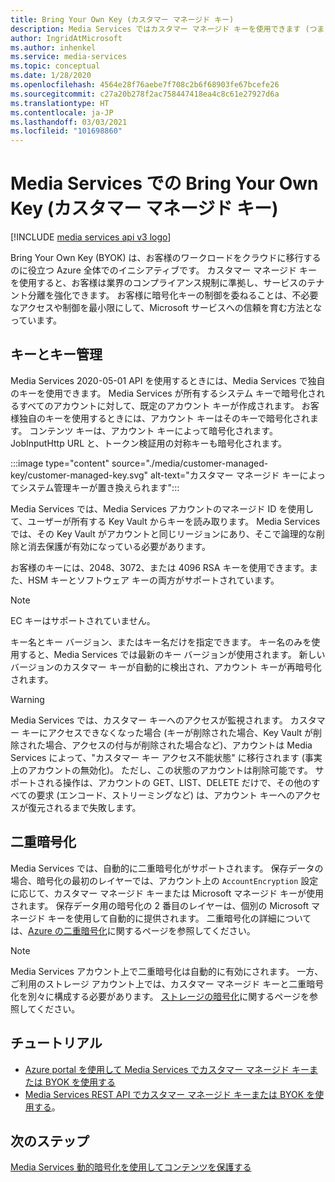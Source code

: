 ```yaml
---
title: Bring Your Own Key (カスタマー マネージド キー)
description: Media Services ではカスタマー マネージド キーを使用できます (つまり Bring Your Own Key)。
author: IngridAtMicrosoft
ms.author: inhenkel
ms.service: media-services
ms.topic: conceptual
ms.date: 1/28/2020
ms.openlocfilehash: 4564e28f76aebe7f708c2b6f68903fe67bcefe26
ms.sourcegitcommit: c27a20b278f2ac758447418ea4c8c61e27927d6a
ms.translationtype: HT
ms.contentlocale: ja-JP
ms.lasthandoff: 03/03/2021
ms.locfileid: "101698860"
---
```

# <a name="bring-your-own-key-customer-managed-keys-with-media-services"></a>Media Services での Bring Your Own Key (カスタマー マネージド キー)

[!INCLUDE [media services api v3 logo](./includes/v3-hr.md)]

Bring Your Own Key (BYOK) は、お客様のワークロードをクラウドに移行するのに役立つ Azure 全体でのイニシアティブです。 カスタマー マネージド キーを使用すると、お客様は業界のコンプライアンス規制に準拠し、サービスのテナント分離を強化できます。 お客様に暗号化キーの制御を委ねることは、不必要なアクセスや制御を最小限にして、Microsoft サービスへの信頼を育む方法となっています。

## <a name="keys-and-key-management"></a>キーとキー管理

Media Services 2020-05-01 API を使用するときには、Media Services で独自のキーを使用できます。 Media Services が所有するシステム キーで暗号化されるすべてのアカウントに対して、既定のアカウント キーが作成されます。 お客様独自のキーを使用するときには、アカウント キーはそのキーで暗号化されます。 コンテンツ キーは、アカウント キーによって暗号化されます。 JobInputHttp URL と、トークン検証用の対称キーも暗号化されます。

:::image type="content" source="./media/customer-managed-key/customer-managed-key.svg" alt-text="カスタマー マネージド キーによってシステム管理キーが置き換えられます":::

Media Services では、Media Services アカウントのマネージド ID を使用して、ユーザーが所有する Key Vault からキーを読み取ります。 Media Services では、その Key Vault がアカウントと同じリージョンにあり、そこで論理的な削除と消去保護が有効になっている必要があります。

お客様のキーには、2048、3072、または 4096 RSA キーを使用できます。また、HSM キーとソフトウェア キーの両方がサポートされています。

> [!NOTE]
> EC キーはサポートされていません。

キー名とキー バージョン、またはキー名だけを指定できます。 キー名のみを使用すると、Media Services では最新のキー バージョンが使用されます。 新しいバージョンのカスタマー キーが自動的に検出され、アカウント キーが再暗号化されます。

> [!WARNING]
> Media Services では、カスタマー キーへのアクセスが監視されます。 カスタマー キーにアクセスできなくなった場合 (キーが削除された場合、Key Vault が削除された場合、アクセスの付与が削除された場合など)、アカウントは Media Services によって、"カスタマー キー アクセス不能状態" に移行されます (事実上のアカウントの無効化)。 ただし、この状態のアカウントは削除可能です。 サポートされる操作は、アカウントの GET、LIST、DELETE だけで、その他のすべての要求 (エンコード、ストリーミングなど) は、アカウント キーへのアクセスが復元されるまで失敗します。

## <a name="double-encryption"></a>二重暗号化

Media Services では、自動的に二重暗号化がサポートされます。 保存データの場合、暗号化の最初のレイヤーでは、アカウント上の `AccountEncryption` 設定に応じて、カスタマー マネージド キーまたは Microsoft マネージド キーが使用されます。  保存データ用の暗号化の 2 番目のレイヤーは、個別の Microsoft マネージド キーを使用して自動的に提供されます。 二重暗号化の詳細については、[Azure の二重暗号化](../../security/fundamentals/double-encryption.md)に関するページを参照してください。

> [!NOTE]
> Media Services アカウント上で二重暗号化は自動的に有効にされます。 一方、ご利用のストレージ アカウント上では、カスタマー マネージド キーと二重暗号化を別々に構成する必要があります。 [ストレージの暗号化](../../storage/common/storage-service-encryption.md)に関するページを参照してください。

## <a name="tutorials"></a>チュートリアル

- [Azure portal を使用して Media Services でカスタマー マネージド キーまたは BYOK を使用する](tutorial-byok-portal.md)
- [Media Services REST API でカスタマー マネージド キーまたは BYOK を使用する](tutorial-byok-postman.md)。

## <a name="next-steps"></a>次のステップ

[Media Services 動的暗号化を使用してコンテンツを保護する](content-protection-overview.md)